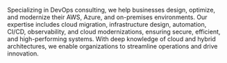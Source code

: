 Specializing in DevOps consulting, we help businesses design, optimize, and modernize their AWS, Azure, and on-premises environments. Our expertise includes cloud migration, infrastructure design, automation, CI/CD, observability, and cloud modernizations, ensuring secure, efficient, and high-performing systems. With deep knowledge of cloud and hybrid architectures, we enable organizations to streamline operations and drive innovation.
